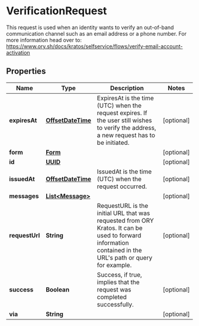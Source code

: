 

# VerificationRequest

This request is used when an identity wants to verify an out-of-band communication channel such as an email address or a phone number.  For more information head over to: https://www.ory.sh/docs/kratos/selfservice/flows/verify-email-account-activation
## Properties

Name | Type | Description | Notes
------------ | ------------- | ------------- | -------------
**expiresAt** | [**OffsetDateTime**](OffsetDateTime.md) | ExpiresAt is the time (UTC) when the request expires. If the user still wishes to verify the address, a new request has to be initiated. |  [optional]
**form** | [**Form**](Form.md) |  |  [optional]
**id** | [**UUID**](UUID.md) |  |  [optional]
**issuedAt** | [**OffsetDateTime**](OffsetDateTime.md) | IssuedAt is the time (UTC) when the request occurred. |  [optional]
**messages** | [**List&lt;Message&gt;**](Message.md) |  |  [optional]
**requestUrl** | **String** | RequestURL is the initial URL that was requested from ORY Kratos. It can be used to forward information contained in the URL&#39;s path or query for example. |  [optional]
**success** | **Boolean** | Success, if true, implies that the request was completed successfully. |  [optional]
**via** | **String** |  |  [optional]



